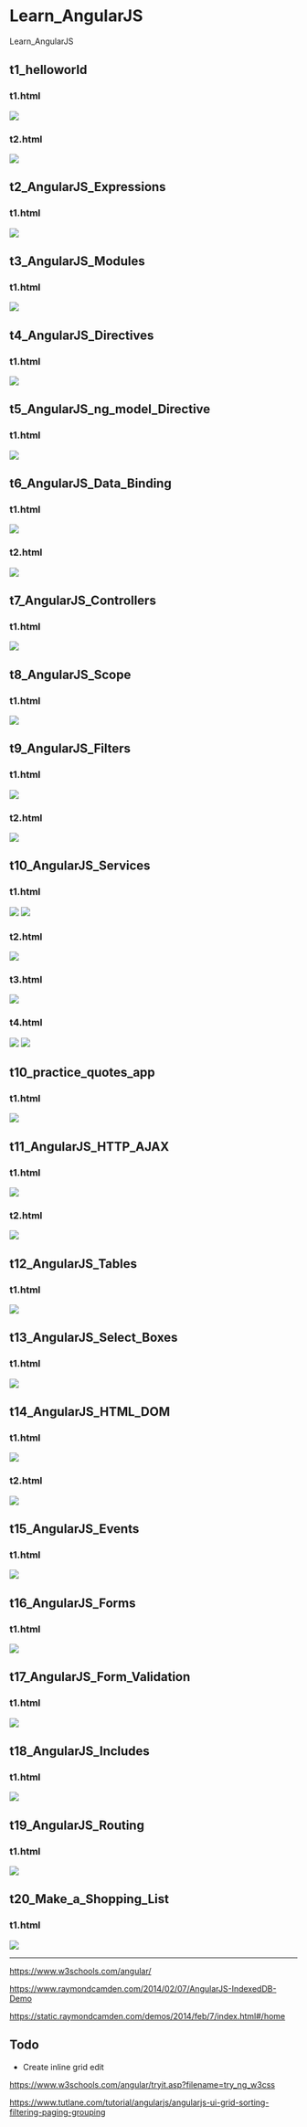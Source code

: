 # Learn_AngularJS
Learn_AngularJS

## t1_helloworld

### t1.html

<img src="img/h1.PNG">

### t2.html

<img src="img/h2.PNG">

## t2_AngularJS_Expressions

### t1.html

<img src="img/h3.PNG">

## t3_AngularJS_Modules

### t1.html

<img src="img/h4.PNG">

## t4_AngularJS_Directives

### t1.html

<img src="img/h5.PNG">

## t5_AngularJS_ng_model_Directive

### t1.html

<img src="img/h6.PNG">

## t6_AngularJS_Data_Binding

### t1.html

<img src="img/h7.PNG">

### t2.html

<img src="img/h8.PNG">

## t7_AngularJS_Controllers

### t1.html

<img src="img/h9.PNG">

## t8_AngularJS_Scope

### t1.html

<img src="img/h10.PNG">

## t9_AngularJS_Filters

### t1.html

<img src="img/h11.PNG">

### t2.html

<img src="img/h12.PNG">

## t10_AngularJS_Services

### t1.html

<img src="img/h13.PNG">
<img src="img/h14.PNG">

### t2.html

<img src="img/h15.PNG">

### t3.html

<img src="img/h16.PNG">

### t4.html

<img src="img/h17.PNG">
<img src="img/h18.PNG">

## t10_practice_quotes_app

### t1.html

<img src="img/h19.PNG">

## t11_AngularJS_HTTP_AJAX

### t1.html

<img src="img/h20.PNG">

### t2.html

<img src="img/h21.PNG">

## t12_AngularJS_Tables

### t1.html

<img src="img/h22.PNG">

## t13_AngularJS_Select_Boxes

### t1.html

<img src="img/h23.PNG">

## t14_AngularJS_HTML_DOM

### t1.html

<img src="img/h24.PNG">

### t2.html

<img src="img/h25.PNG">

## t15_AngularJS_Events

### t1.html

<img src="img/h26.PNG">

## t16_AngularJS_Forms

### t1.html

<img src="img/h27.PNG">

## t17_AngularJS_Form_Validation

### t1.html

<img src="img/h28.PNG">

## t18_AngularJS_Includes

### t1.html

<img src="img/h29.PNG">

## t19_AngularJS_Routing

### t1.html

<img src="img/h30.PNG">

## t20_Make_a_Shopping_List

### t1.html

<img src="img/h31.PNG">






---

https://www.w3schools.com/angular/

https://www.raymondcamden.com/2014/02/07/AngularJS-IndexedDB-Demo

https://static.raymondcamden.com/demos/2014/feb/7/index.html#/home

## Todo

* Create inline grid edit

https://www.w3schools.com/angular/tryit.asp?filename=try_ng_w3css


https://www.tutlane.com/tutorial/angularjs/angularjs-ui-grid-sorting-filtering-paging-grouping